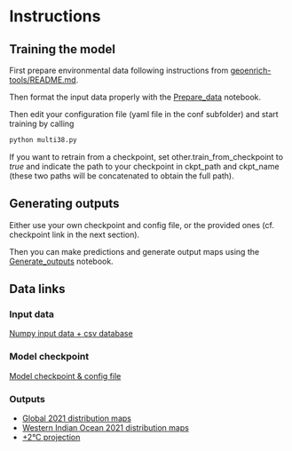 # Instructions

## Training the model

First prepare environmental data following instructions from [geoenrich-tools/README.md](geoenrich-tools/README.md).

Then format the input data properly with the [Prepare_data](Prepare_data.ipynb) notebook.

Then edit your configuration file (yaml file in the conf subfolder) and start training by calling
```bash
python multi38.py
```
If you want to retrain from a checkpoint, set other.train_from_checkpoint to *true* and indicate the path to your checkpoint in ckpt_path and ckpt_name (these two paths will be concatenated to obtain the full path).

## Generating outputs

Either use your own checkpoint and config file, or the provided ones (cf. checkpoint link in the next section).

Then you can make predictions and generate output maps using the [Generate_outputs](Generate_outputs.ipynb) notebook.

## Data links

### Input data

[Numpy input data + csv database](https://doi.org/10.5281/zenodo.8188512)

### Model checkpoint

[Model checkpoint & config file](https://doi.org/10.5281/zenodo.8202914)

### Outputs

- [Global 2021 distribution maps](https://doi.org/10.5281/zenodo.8202261)
- [Western Indian Ocean 2021 distribution maps](https://doi.org/10.5281/zenodo.8202056)
- [+2°C projection](https://doi.org/10.5281/zenodo.8202709)

